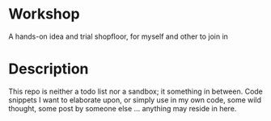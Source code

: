 # Workshop
A hands-on idea and trial shopfloor, for myself and other to join in

# Description
This repo is neither a todo list nor a sandbox; it something in between. Code snippets I want to elaborate upon, or simply use in my own code, some wild thought, some post by someone else ... anything may reside in here. 
